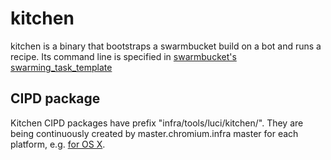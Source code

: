 # kitchen

kitchen is a binary that bootstraps a swarmbucket build on a bot and runs a
recipe. Its command line is specified in
[swarmbucket's swarming_task_template](https://chrome-internal.googlesource.com/infradata/config/+/master/configs/cr-buildbucket/swarming_task_template.json)


## CIPD package

Kitchen CIPD packages have prefix "infra/tools/luci/kitchen/".
They are being continuously created by master.chromium.infra master for each
platform, e.g.
[for OS X](https://build.chromium.org/p/chromium.infra/builders/infra-continuous-mac-10.11-64).
